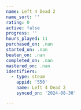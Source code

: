 ```yaml
---
name: Left 4 Dead 2
name_sort: ''
rating: 0
active: false
progress: ''
hours_played: 11
purchased_on: .nan
started_on: .nan
beaten_on: .nan
completed_on: .nan
mastered_on: .nan
identifiers:
  - type: steam
    appid: '550'
    name: Left 4 Dead 2
    synced_on: '2024-08-30'

---
```

